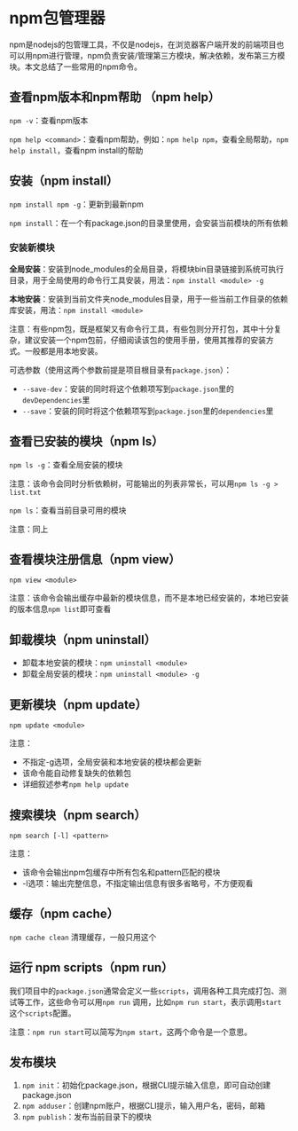# npm包管理器

npm是nodejs的包管理工具，不仅是nodejs，在浏览器客户端开发的前端项目也可以用npm进行管理，npm负责安装/管理第三方模块，解决依赖，发布第三方模块。本文总结了一些常用的npm命令。

## 查看npm版本和npm帮助 （npm help）

`npm -v`：查看npm版本

`npm help <command>`：查看npm帮助，例如：`npm help npm`，查看全局帮助，`npm help install`，查看npm install的帮助

## 安装（npm install）

`npm install npm -g`：更新到最新npm

`npm install`：在一个有package.json的目录里使用，会安装当前模块的所有依赖

### 安装新模块

**全局安装**：安装到node_modules的全局目录，将模块bin目录链接到系统可执行目录，用于全局使用的命令行工具安装，用法：`npm install <module> -g`

**本地安装**：安装到当前文件夹node_modules目录，用于一些当前工作目录的依赖库安装，用法：`npm install <module>`

注意：有些npm包，既是框架又有命令行工具，有些包则分开打包，其中十分复杂，建议安装一个npm包前，仔细阅读该包的使用手册，使用其推荐的安装方式。一般都是用本地安装。

可选参数（使用这两个参数前提是项目根目录有`package.json`）：

* `--save-dev`：安装的同时将这个依赖项写到`package.json`里的`devDependencies`里
* `--save`：安装的同时将这个依赖项写到`package.json`里的`dependencies`里

## 查看已安装的模块（npm ls）

`npm ls -g`：查看全局安装的模块

注意：该命令会同时分析依赖树，可能输出的列表非常长，可以用`npm ls -g > list.txt`

`npm ls`：查看当前目录可用的模块

注意：同上

## 查看模块注册信息（npm view）

`npm view <module>`

注意：该命令会输出缓存中最新的模块信息，而不是本地已经安装的，本地已安装的版本信息`npm list`即可查看

## 卸载模块（npm uninstall）

* 卸载本地安装的模块：`npm uninstall <module>`
* 卸载全局安装的模块：`npm uninstall <module> -g`

## 更新模块（npm update）

`npm update <module>`

注意：

* 不指定-g选项，全局安装和本地安装的模块都会更新
* 该命令能自动修复缺失的依赖包
* 详细叙述参考`npm help update`

## 搜索模块（npm search）

`npm search [-l] <pattern>`

注意：

* 该命令会输出npm包缓存中所有包名和pattern匹配的模块
* -l选项：输出完整信息，不指定输出信息有很多省略号，不方便观看

## 缓存（npm cache）

`npm cache clean` 清理缓存，一般只用这个

## 运行 npm scripts（npm run）

我们项目中的`package.json`通常会定义一些`scripts`，调用各种工具完成打包、测试等工作，这些命令可以用`npm run` 调用，比如`npm run start`，表示调用`start`这个`scripts`配置。

注意：`npm run start`可以简写为`npm start`，这两个命令是一个意思。

## 发布模块

1. `npm init`：初始化package.json，根据CLI提示输入信息，即可自动创建package.json
2. `npm adduser`：创建npm账户，根据CLI提示，输入用户名，密码，邮箱
3. `npm publish`：发布当前目录下的模块
